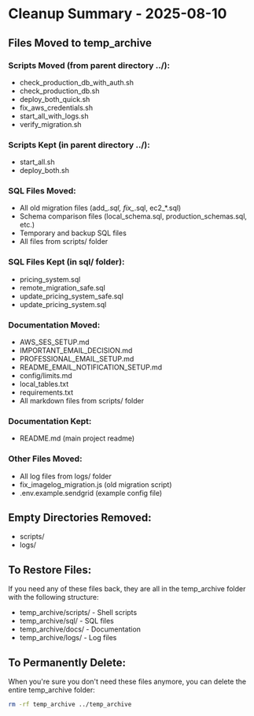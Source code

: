 # Cleanup Summary - 2025-08-10

## Files Moved to temp_archive

### Scripts Moved (from parent directory ../):
- check_production_db_with_auth.sh
- check_production_db.sh  
- deploy_both_quick.sh
- fix_aws_credentials.sh
- start_all_with_logs.sh
- verify_migration.sh

### Scripts Kept (in parent directory ../):
- start_all.sh
- deploy_both.sh

### SQL Files Moved:
- All old migration files (add_*.sql, fix_*.sql, ec2_*.sql)
- Schema comparison files (local_schema.sql, production_schemas.sql, etc.)
- Temporary and backup SQL files
- All files from scripts/ folder

### SQL Files Kept (in sql/ folder):
- pricing_system.sql
- remote_migration_safe.sql
- update_pricing_system_safe.sql
- update_pricing_system.sql

### Documentation Moved:
- AWS_SES_SETUP.md
- IMPORTANT_EMAIL_DECISION.md
- PROFESSIONAL_EMAIL_SETUP.md
- README_EMAIL_NOTIFICATION_SETUP.md
- config/limits.md
- local_tables.txt
- requirements.txt
- All markdown files from scripts/ folder

### Documentation Kept:
- README.md (main project readme)

### Other Files Moved:
- All log files from logs/ folder
- fix_imagelog_migration.js (old migration script)
- .env.example.sendgrid (example config file)

## Empty Directories Removed:
- scripts/
- logs/

## To Restore Files:
If you need any of these files back, they are all in the temp_archive folder with the following structure:
- temp_archive/scripts/ - Shell scripts
- temp_archive/sql/ - SQL files
- temp_archive/docs/ - Documentation
- temp_archive/logs/ - Log files

## To Permanently Delete:
When you're sure you don't need these files anymore, you can delete the entire temp_archive folder:
```bash
rm -rf temp_archive ../temp_archive
```